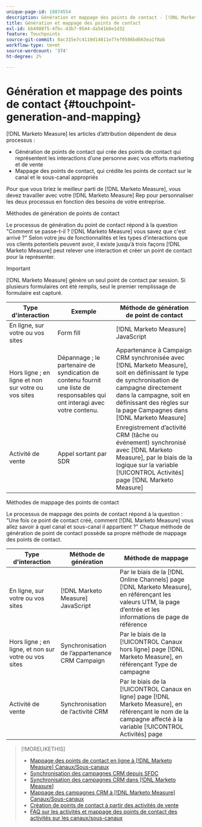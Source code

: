 ```yaml
---
unique-page-id: 18874554
description: Génération et mappage des points de contact - [!DNL Marketo Measure] - Documentation du produit
title: Génération et mappage des points de contact
exl-id: bb4988f5-4fbc-43b7-9544-da541b8e1d32
feature: Touchpoints
source-git-commit: 8ac315e7c4110d14811e77ef0586bd663ea1f8ab
workflow-type: tm+mt
source-wordcount: '374'
ht-degree: 2%

---
```


# Génération et mappage des points de contact {#touchpoint-generation-and-mapping}

[!DNL Marketo Measure] les articles d’attribution dépendent de deux processus :

* Génération de points de contact qui crée des points de contact qui représentent les interactions d’une personne avec vos efforts marketing et de vente
* Mappage des points de contact, qui crédite les points de contact sur le canal et le sous-canal appropriés

Pour que vous tiriez le meilleur parti de [!DNL Marketo Measure], vous devez travailler avec votre [!DNL Marketo Measure] Rep pour personnaliser les deux processus en fonction des besoins de votre entreprise.

Méthodes de génération de points de contact

Le processus de génération du point de contact répond à la question &quot;Comment se passe-t-il ? [!DNL Marketo Measure] vous savez que c&#39;est arrivé ?&quot; Selon votre jeu de fonctionnalités et les types d’interactions que vos clients potentiels peuvent avoir, il existe jusqu’à trois façons [!DNL Marketo Measure] peut relever une interaction et créer un point de contact pour la représenter.

>[!IMPORTANT]
>
>[!DNL Marketo Measure] génère un seul point de contact par session. Si plusieurs formulaires ont été remplis, seul le premier remplissage de formulaire est capturé.

| **Type d&#39;interaction** | **Exemple** | **Méthode de génération de point de contact** |
|---|---|---|
| En ligne, sur votre ou vos sites | Form fill | [!DNL Marketo Measure] JavaScript |
| Hors ligne ; en ligne et non sur votre ou vos sites | Dépannage ; le partenaire de syndication de contenu fournit une liste de responsables qui ont interagi avec votre contenu. | Appartenance à Campaign CRM synchronisée avec [!DNL Marketo Measure], soit en définissant le type de synchronisation de campagne directement dans la campagne, soit en définissant des règles sur la page Campagnes dans [!DNL Marketo Measure] |
| Activité de vente | Appel sortant par SDR | Enregistrement d’activité CRM (tâche ou événement) synchronisé avec [!DNL Marketo Measure], par le biais de la logique sur la variable [!UICONTROL Activités] page [!DNL Marketo Measure] |

Méthodes de mappage des points de contact

Le processus de mappage des points de contact répond à la question : &quot;Une fois ce point de contact créé, comment [!DNL Marketo Measure] vous allez savoir à quel canal et sous-canal il appartient ?&quot; Chaque méthode de génération de point de contact possède sa propre méthode de mappage des points de contact.

| **Type d&#39;interaction** | **Méthode de génération** | **Méthode de mappage** |
|---|---|---|
| En ligne, sur votre ou vos sites | [!DNL Marketo Measure] JavaScript | Par le biais de la [!DNL Online Channels] page [!DNL Marketo Measure], en référençant les valeurs UTM, la page d’entrée et les informations de page de référence |
| Hors ligne ; en ligne, et non sur votre ou vos sites | Synchronisation de l’appartenance CRM Campaign | Par le biais de la [!UICONTROL Canaux hors ligne] page [!DNL Marketo Measure], en référençant Type de campagne |
| Activité de vente | Synchronisation de l’activité CRM | Par le biais de la [!UICONTROL Canaux en ligne] page [!DNL Marketo Measure], en référençant le nom de la campagne affecté à la variable [!UICONTROL Activités] page |

>[!MORELIKETHIS]
>
>* [Mappage des points de contact en ligne à [!DNL Marketo Measure] Canaux/Sous-canaux](/help/channel-tracking-and-setup/online-channels/online-custom-channel-setup.md)
>* [Synchronisation des campagnes CRM depuis SFDC](/help/channel-tracking-and-setup/offline-channels/syncing-offline-campaigns.md)
>* [Synchronisation des campagnes CRM dans [!DNL Marketo Measure]](/help/channel-tracking-and-setup/offline-channels/custom-campaign-sync.md)
>* [Mappage des campagnes CRM à [!DNL Marketo Measure] Canaux/Sous-canaux](/help/channel-tracking-and-setup/offline-channels/offline-custom-channel-setup.md)
>* [Création de points de contact à partir des activités de vente](/help/advanced-marketo-measure-features/activities-attribution/salesforce-activities-attribution.md)
>* [FAQ sur les activités et mappage des points de contact des activités sur les canaux/sous-canaux](/help/advanced-marketo-measure-features/activities-attribution/activities-attribution-faq.md)

